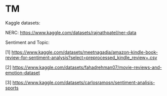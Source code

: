 # TM

Kaggle datasets:

NERC: https://www.kaggle.com/datasets/rajnathpatel/ner-data

Sentiment and Topic:

[1] https://www.kaggle.com/datasets/meetnagadia/amazon-kindle-book-review-for-sentiment-analysis?select=preprocessed_kindle_review+.csv

[2] https://www.kaggle.com/datasets/fahadrehman07/movie-reviews-and-emotion-dataset

[3] https://www.kaggle.com/datasets/carlosramosn/sentiment-analisis-sports
